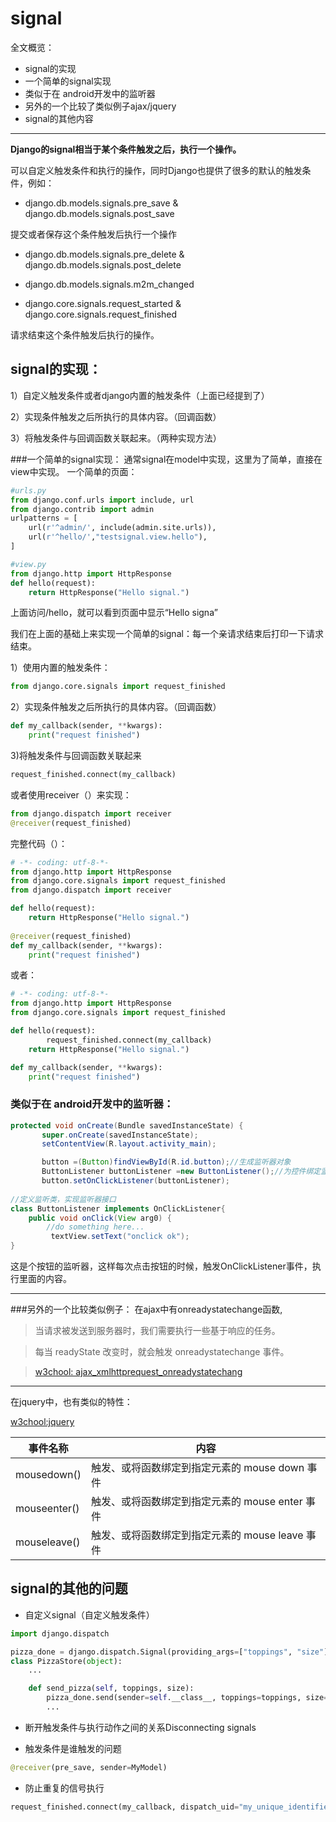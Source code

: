 # signal

全文概览：

* signal的实现
* 一个简单的signal实现
* 类似于在 android开发中的监听器
* 另外的一个比较了类似例子ajax/jquery
* signal的其他内容


-----

**Django的signal相当于某个条件触发之后，执行一个操作。**

可以自定义触发条件和执行的操作，同时Django也提供了很多的默认的触发条件，例如：

* django.db.models.signals.pre_save & django.db.models.signals.post_save

提交或者保存这个条件触发后执行一个操作


* django.db.models.signals.pre_delete & django.db.models.signals.post_delete

* django.db.models.signals.m2m_changed


* django.core.signals.request_started & django.core.signals.request_finished

请求结束这个条件触发后执行的操作。


## signal的实现：

1）自定义触发条件或者django内置的触发条件（上面已经提到了）

2）实现条件触发之后所执行的具体内容。（回调函数）

3）将触发条件与回调函数关联起来。（两种实现方法）


###一个简单的signal实现：
通常signal在model中实现，这里为了简单，直接在view中实现。
一个简单的页面：
```python
#urls.py
from django.conf.urls import include, url
from django.contrib import admin
urlpatterns = [
    url(r'^admin/', include(admin.site.urls)),
    url(r'^hello/',"testsignal.view.hello"),
]

#view.py
from django.http import HttpResponse
def hello(request):	
	return HttpResponse("Hello signal.")
```
上面访问/hello，就可以看到页面中显示“Hello signa”


我们在上面的基础上来实现一个简单的signal：每一个亲请求结束后打印一下请求结束。

1）使用内置的触发条件：

```python
from django.core.signals import request_finished
```

2）实现条件触发之后所执行的具体内容。（回调函数）

```python
def my_callback(sender, **kwargs):
    print("request finished")
```

3)将触发条件与回调函数关联起来
```python
request_finished.connect(my_callback)
```
或者使用receiver（）来实现：

```python
from django.dispatch import receiver
@receiver(request_finished)
```

完整代码（）：
```python
# -*- coding: utf-8-*-
from django.http import HttpResponse
from django.core.signals import request_finished
from django.dispatch import receiver

def hello(request):   
	return HttpResponse("Hello signal.")
	
@receiver(request_finished)
def my_callback(sender, **kwargs):
    print("request finished")

```
或者：
```python
# -*- coding: utf-8-*-
from django.http import HttpResponse
from django.core.signals import request_finished

def hello(request):
        request_finished.connect(my_callback)
	return HttpResponse("Hello signal.")

def my_callback(sender, **kwargs):
    print("request finished")
```

###  类似于在 android开发中的监听器：

```java
protected void onCreate(Bundle savedInstanceState) {
       super.onCreate(savedInstanceState);
       setContentView(R.layout.activity_main);

       button =(Button)findViewById(R.id.button);//生成监听器对象
       ButtonListener buttonListener =new ButtonListener();//为控件绑定监听器对象
       button.setOnClickListener(buttonListener);
       
//定义监听类，实现监听器接口
class ButtonListener implements OnClickListener{
    public void onClick(View arg0) {
        //do something here...
         textView.setText("onclick ok");
}    

```

这是个按钮的监听器，这样每次点击按钮的时候，触发OnClickListener事件，执行里面的内容。

---

###另外的一个比较类似例子：
在ajax中有onreadystatechange函数,

> 当请求被发送到服务器时，我们需要执行一些基于响应的任务。

> 每当 readyState 改变时，就会触发 onreadystatechange 事件。

> [w3chool: ajax_xmlhttprequest_onreadystatechang](http://www.w3school.com.cn/ajax/ajax_xmlhttprequest_onreadystatechange.asp)

---


在jquery中，也有类似的特性：

[w3chool:jquery](http://www.w3school.com.cn/jquery/jquery_ref_events.asp)

事件名称 | 内容
--------------|--------------
mousedown()	 |    触发、或将函数绑定到指定元素的 mouse down 事件
mouseenter() |    触发、或将函数绑定到指定元素的 mouse enter 事件
mouseleave() |    触发、或将函数绑定到指定元素的 mouse leave 事件

## signal的其他的问题

* 自定义signal（自定义触发条件）

```python
import django.dispatch

pizza_done = django.dispatch.Signal(providing_args=["toppings", "size"])
class PizzaStore(object):
    ...

    def send_pizza(self, toppings, size):
        pizza_done.send(sender=self.__class__, toppings=toppings, size=size)
        ...

```

* 断开触发条件与执行动作之间的关系Disconnecting signals

* 触发条件是谁触发的问题

```python
@receiver(pre_save, sender=MyModel)
```


* 防止重复的信号执行

```python
request_finished.connect(my_callback, dispatch_uid="my_unique_identifier")
```


